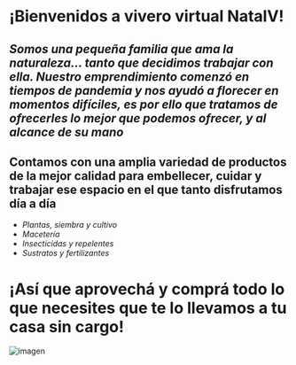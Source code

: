 # ¡Bienvenidos a vivero virtual NatalV!

## *Somos una pequeña familia que ama la naturaleza... tanto que decidimos trabajar con ella. Nuestro emprendimiento comenzó en tiempos de pandemia y nos ayudó a florecer en momentos difíciles, es por ello que tratamos de ofrecerles lo mejor que podemos ofrecer, y al alcance de su mano*


## **Contamos con una amplia variedad de productos de la mejor calidad para embellecer, cuidar y trabajar ese espacio en el que tanto disfrutamos día a día**

- *Plantas, siembra y cultivo*
- *Macetería*
- *Insecticidas y repelentes*
- *Sustratos y fertilizantes*

# **¡Así que aprovechá y comprá todo lo que necesites que te lo llevamos a tu casa sin cargo!**

![imagen](https://desktop/logo.jpg)
